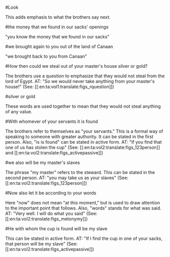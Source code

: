 #Look

This adds emphasis to what the brothers say next.

#the money that we found in our sacks' openings

"you know the money that we found in our sacks"

#we brought again to you out of the land of Canaan

"we brought back to you from Canaan"

#How then could we steal out of your master's house silver or gold?

The brothers use a question to emphasize that they would not steal from the lord of Egypt. AT: "So we would never take anything from your master's house!" (See: [[:en:ta:vol1:translate:figs_rquestion]])

#silver or gold

These words are used together to mean that they would not steal anything of any value.

#With whomever of your servants it is found

The brothers refer to themselves as "your servants." This is a formal way of speaking to someone with greater authority. It can be stated in the first person. Also, "is is found" can be stated in active form. AT: "If you find that one of us has stolen the cup" (See: [[:en:ta:vol2:translate:figs_123person]] and [[:en:ta:vol2:translate:figs_activepassive]])

#we also will be my master's slaves

The phrase "my master" refers to the steward. This can be stated in the second person. AT: "you may take us as your slaves" (See: [[:en:ta:vol2:translate:figs_123person]])

#Now also let it be according to your words

Here "now" does not mean "at this moment," but is used to draw attention to the important point that follows. Also, "words" stands for what was said. AT: "Very well. I will do what you said" (See: [[:en:ta:vol2:translate:figs_metonymy]])

#He with whom the cup is found will be my slave

This can be stated in active form. AT: "If I find the cup in one of your sacks, that person will be my slave" (See: [[:en:ta:vol2:translate:figs_activepassive]])
